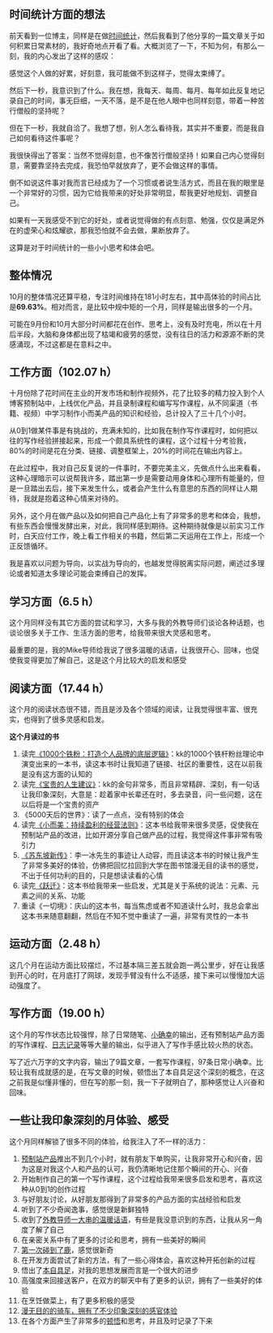 ## 时间统计方面的想法

前天看到一位博主，同样是在做[时间统计](https://rolen.wiki/time-log/)，然后我看到了他分享的一篇文章关于如何积累日常素材的，我好奇地点开看了看。大概浏览了一下，不知为何，有那么一刻，我的内心发出了这样的感叹：

感觉这个人做的好累，好刻意，我可能做不到这样子，觉得太束缚了。

然后下一秒，我意识到了什么。我在想，我每天、每周、每月、每年如此反复地记录自己的时间，事无巨细，一天不落，是不是在他人眼中也同样刻意，带着一种苦行僧般的坚持呢？

但在下一秒，我就自洽了。我想了想，别人怎么看待我，其实并不重要，而是我自己如何看待这件事呢？

我很快得出了答案：当然不觉得刻意，也不像苦行僧般坚持！如果自己内心觉得刻意，需要靠坚持去完成，我恐怕早就放弃了，更不会做这样的事情。

倒不如说这件事对我而言已经成为了一个习惯或者说生活方式，而且在我的眼里是一个非常好的习惯，因为它给我带来的好处非常明显，帮我更好地规划、调整自己。

如果有一天我感受不到它的好处，或者说觉得做的有点刻意、勉强，仅仅是满足外在的虚荣心和炫耀欲，那我恐怕就不会去做，果断放弃了。

这算是对于时间统计的一些小小思考和体会吧。

## 整体情况

10月的整体情况还算平稳，专注时间维持在181小时左右，其中高体验的时间占比是**69.63%**。相对而言，是比较中规中矩的一个月，同样是输出很多的一个月。

可能在9月份和10月大部分时间都花在创作、思考上，没有及时充电，所以在十月后半段，大脑和身体都出现了枯竭和疲劳的感觉，没有往日的活力和源源不断的灵感涌现，不过这都是在意料之中。

## 工作方面（102.07 h）

十月份除了花时间在主业的开发市场和制作视频外，花了比较多的精力投入到个人博客预制站中，上线优化产品，并且录制课程和编写写作课程，从不同渠道（书籍、视频）中学习制作小而美产品的知识和经验，总计投入了三十几个小时。

从0到1做某件事是有挑战的，充满未知的，比如我在制作写作课程时，如何把以往的写作经验拼接起来，形成一个颇具系统性的课程，这个过程十分考验我，80%的时间是花在分类、链接、调整框架上，20%的时间花在输出内容上。

在此过程中，我对自己反复说的一件事时，不要完美主义，先做点什么出来看看，这种心理暗示可以说帮我许多，踏出第一步是需要动用身体和心理所有能量的，但是一旦踏出去后，接下来发生什么，或者会产生什么有意思的东西的同样让人期待，我就是抱着这种心情来对待的。

另外，这个月在做产品以及如何把自己产品化上有了非常多的思考和体会，我想，有些东西会慢慢发酵出来，对此，我同样感到期待。这种期待就像是以前实习工作时，白天应付工作，晚上看工作相关的书籍，然后第二天运用在工作上，形成一个正反馈循环。

我是喜欢以问题为导向，以实战为导向的，也越发觉得脱离实际问题，阐述过多理论或者知道太多理论可能会束缚自己的发挥。

## 学习方面（6.5 h）

这个月同样没有其它方面的尝试和学习，大多与我的外教导师们谈论各种话题，也谈论很多关于工作、生活方面的思考，给我带来很大灵感和思考。

最重要的是，我的Mike导师给我说了很多温暖的话语，让我很开心、回味，也促使我变得更加了解自己，这是这个月比较大的启发和感受

## 阅读方面（17.44 h）

这个月的阅读状态很不错，而且是涉及各个领域的阅读，让我觉得很丰富、很充实，也得到了很多灵感和启发。

**这个月读过的书**

1. 读完[《1000个铁粉：打造个人品牌的底层逻辑》](https://rolen.wiki/books/1000%e4%b8%aa%e9%93%81%e7%b2%89%ef%bc%9a%e6%89%93%e9%80%a0%e4%b8%aa%e4%ba%ba%e5%93%81%e7%89%8c%e7%9a%84%e5%ba%95%e5%b1%82%e9%80%bb%e8%be%91/)：kk的1000个铁杆粉丝理论中演变出来的一本书，读这本书时让我知道了链接、社区的重要性，这在以前我是没有这方面的认知的
2. 读完[《宝贵的人生建议》](https://rolen.wiki/books/%e5%ae%9d%e8%b4%b5%e7%9a%84%e4%ba%ba%e7%94%9f%e5%bb%ba%e8%ae%ae/)：kk的金句非常多，而且非常精辟、深刻，有一句话让我印象深刻，大意是：趁着家中长辈还在时，多去录音，问一些问题，这在以后将是一个宝贵的资产
3. 《5000天后的世界》：读了一点点，没有特别的体会
4. 读完[《小而美：持续盈利的经营法则》](https://rolen.wiki/books/%e5%b0%8f%e8%80%8c%e7%be%8e%ef%bc%9a%e6%8c%81%e7%bb%ad%e7%9b%88%e5%88%a9%e7%9a%84%e7%bb%8f%e8%90%a5%e6%b3%95%e5%88%99/)：这本书给我带来很多灵感，促使我在预制站产品的改进，比如开源分享自己做产品的过程，我觉得这件事非常有吸引力
5. [《苏东坡新传》](https://rolen.wiki/books/%e8%8b%8f%e4%b8%9c%e5%9d%a1%e6%96%b0%e4%bc%a0/)：李一冰先生的事迹让人动容，而且读这本书的时候让我产生了非常多美好的体验，仿佛把回忆拉回到大学在图书馆漫无目的读书的感觉，不出于任何功利的目的，只是想读读看的心情
6. 读完[《跃迁》](https://rolen.wiki/books/29906/)：这本书给我带来一些启发，尤其是关于系统的说法：元素、元素之间的关系、功能
7. 重读《一切境》：庆山的这本书，每当焦虑或者不知道读什么时，我总会拿出这本书来随意翻翻，然后在不知不觉中重读了一遍，非常有灵性的一本书

## 运动方面（2.48 h）

这几个月在运动方面比较摆烂，不过基本隔三差五就会跑一两公里步，好在让我感到开心的时，在月底打了网球，发现手臂没有什么不适感，接下来可以慢慢加大运动强度了。

## 写作方面（19.00 h）

这个月的写作状态比较强悍，除了日常随笔、[小确幸](https://rolen.wiki/small-pleasures-in-life/)的输出，还有预制站产品方面的写作课程、[日志记录](https://rolen.wiki/yuzhi-log-1/)等等大量的输出，似乎进入了写作手感比较火热的状态。

写了近六万字的文字内容，输出了9篇文章，一套写作课程，97条日常小确幸。比较让我有成就感的是，在写文章的时候，顿悟出了本自具足这个深刻的概念，在这之前我是似懂非懂的，但在写的那一刻，我一下子就明白了，那种感觉让人兴奋和回味。

## 一些让我印象深刻的月体验、感受

这个月同样解锁了很多不同的体验，给我注入了不一样的活力：

1. [预制站产品](https://rolen.wiki/yuzhi/)推出不到几个小时，就有朋友下单购买，让我非常开心和兴奋，因为这是对我这个人和产品的认可，我仍清晰地记住那个瞬间的开心、兴奋
2. 开始制作自己的第一个写作课程，这个过程给我带来很多启发和思考，喜欢这种从0到1的创作过程
3. 与好朋友讨论，从好朋友那得到了非常多的产品方面的实战经验和启发
4. 听到了不少奇闻逸事，感觉很是新鲜独特
5. 收到了[外教导师一大串的温暖话语](https://rolen.wiki/tiny-happiness/29540/)，有些是我没意识到的东西，让我从另一角度了解了自己
6. 在亲密关系中有了更多的讨论和思考，拥有一些美好的瞬间
7. [第一次碰到了鹿](https://rolen.wiki/tiny-happiness/29302/)，感觉很新奇
8. 在开发方面尝试了新的方法，有了一些心得体会，喜欢这种开拓创新的过程
9. 悟出了[本自具足](https://rolen.wiki/the-power-of-building-in-public/)，对我的思想发展而言是一个很大的进步
10. 高强度来回接送客户，在双方的聊天中有了更多的认识，拥有了一些美好的体验
11. 在烹饪做菜上，有了更多积极的感受
12. [漫无目的的骑车，拥有了不少印象深刻的感官体验](https://rolen.wiki/tiny-happiness/29588/)
13. 在各个方面产生了非常多的[顿悟](https://rolen.wiki/epiphany/)和思考，并且及时记录了下来